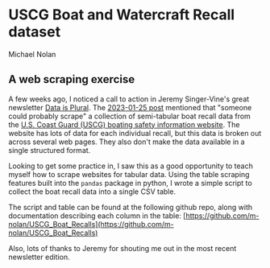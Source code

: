 # USCG Boat and Watercraft Recall dataset

Michael Nolan

## A web scraping exercise
A few weeks ago, I noticed a call to action in Jeremy Singer-Vine's great newsletter [Data is Plural](https://www.data-is-plural.com/).
The [2023-01-25 post](https://www.data-is-plural.com/archive/2023-01-25-edition/) mentioned that "someone could probably scrape" a collection of semi-tabular boat recall data from the [U.S. Coast Guard (USCG) boating safety information website](https://uscgboating.org/). 
The website has lots of data for each individual recall, but this data is broken out across several web pages. 
They also don't make the data available in a single structured format.

Looking to get some practice in, I saw this as a good opportunity to teach myself how to scrape websites for tabular data.
Using the table scraping features built into the `pandas` package in python, I wrote a simple script to collect the boat recall data into a single CSV table.

The script and table can be found at the following github repo, along with documentation describing each column in the table: [https://github.com/m-nolan/USCG_Boat_Recalls](https://github.com/m-nolan/USCG_Boat_Recalls)

Also, lots of thanks to Jeremy for shouting me out in the most recent newsletter edition.